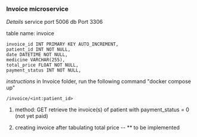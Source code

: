 ### Invoice microservice 

*Details*
service port 5006
db Port 3306

table name: invoice

    invoice_id INT PRIMARY KEY AUTO_INCREMENT,
    patient_id INT NOT NULL,
    date DATETIME NOT NULL,
    medicine VARCHAR(255),
    total_price FLOAT NOT NULL,
    payment_status INT NOT NULL,

*instructions*
in Invoice folder, run the following command "docker compose up"

```/invoice/<int:patient_id>```
1. method: GET
    retrieve the invoice(s) of patient with payment_status = 0 (not yet paid)


2. creating invoice after tabulating total price -- ** to be implemented

